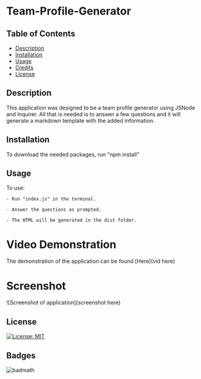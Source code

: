 # Team-Profile-Generator

## Table of Contents 

- [Description](#description)
- [Installation](#installation)
- [Usage](#usage)
- [Credits](#credits)
- [License](#license)

## Description

This application was designed to be a team profile generator using JSNode and Inquirer. All that is needed is to answer a few questions and it will generate a markdown template with the added information. 


## Installation

To download the needed packages, run "npm install"

## Usage

To use:

    - Run "index.js" in the terminal.

    - Answer the questions as prompted.

    - The HTML will be generated in the dist folder.


# Video Demonstration
The demonstration of the application can be found [Here](vid here)

# Screenshot
![Screenshot of application](screenshot here)


## License

[![License: MIT](https://img.shields.io/badge/License-MIT-yellow.svg)](https://opensource.org/licenses/MIT)


## Badges

![badmath](https://img.shields.io/github/languages/top/nielsenjared/badmath)
